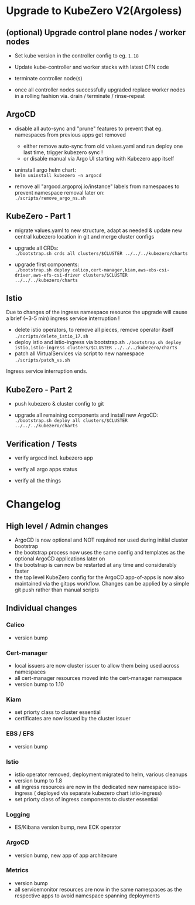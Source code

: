 # Upgrade to KubeZero V2(Argoless)

## (optional) Upgrade control plane nodes / worker nodes
- Set kube version in the controller config to eg. `1.18`  
- Update kube-controller and worker stacks with latest CFN code

- terminate controller node(s)
- once all controller nodes successfully upgraded replace worker nodes in a rolling fashion via. drain / terminate / rinse-repeat

## ArgoCD
- disable all auto-sync and "prune" features to prevent that eg. namespaces from previous apps get removed
  - either remove auto-sync from old values.yaml and run deploy one last time, trigger kubezero sync !
  - or disable manual via Argo UI starting with Kubezero app itself

- uninstall argo helm chart:  
`helm uninstall kubezero -n argocd`

- remove all "argocd.argoproj.io/instance" labels from namespaces to prevent namespace removal later on:  
  `./scripts/remove_argo_ns.sh`

## KubeZero - Part 1
- migrate values.yaml to new structure, adapt as needed
  & update new central kubezero location in git and merge cluster configs

- upgrade all CRDs:  
  `./bootstrap.sh crds all clusters/$CLUSTER ../../../kubezero/charts`

- upgrade first components:  
  `./bootstrap.sh deploy calico,cert-manager,kiam,aws-ebs-csi-driver,aws-efs-csi-driver clusters/$CLUSTER ../../../kubezero/charts`

## Istio
Due to changes of the ingress namespace resource the upgrade will cause a brief (~3-5 min) ingress service interruption !  

  - delete istio operators, to remove all pieces, remove operator itself
   `./scripts/delete_istio_17.sh`
  - deploy istio and istio-ingress via bootstrap.sh
  `./bootstrap.sh deploy istio,istio-ingress clusters/$CLUSTER ../../../kubezero/charts`
  - patch all VirtualServices via script to new namespace
  `./scripts/patch_vs.sh`

Ingress service interruption ends.

## KubeZero - Part 2

- push kubezero & cluster config to git

- upgrade all remaining components and install new ArgoCD:  
  `./bootstrap.sh deploy all clusters/$CLUSTER ../../../kubezero/charts`

## Verification / Tests
- verify argocd incl. kubezero app
- verify all argo apps status

- verify all the things



# Changelog

## High level / Admin changes
- ArgoCD is now optional and NOT required nor used during initial cluster bootstrap
- the bootstrap process now uses the same config and templates as the optional ArgoCD applications later on
- the bootstrap is can now be restarted at any time and considerably faster
- the top level KubeZero config for the ArgoCD app-of-apps is now also maintained via the gitops workflow. Changes can be applied by a simple git push rather than manual scripts

## Individual changes

### Calico
- version bump

### Cert-manager
- local issuers are now cluster issuer to allow them being used across namespaces
- all cert-manager resources moved into the cert-manager namespace
- version bump to 1.10

### Kiam
- set priorty class to cluster essential
- certificates are now issued by the cluster issuer

### EBS / EFS
- version bump

### Istio
- istio operator removed, deployment migrated to helm, various cleanups
- version bump to 1.8
- all ingress resources are now in the dedicated new namespace istio-ingress ( deployed via separate kubezero chart istio-ingress)
- set priorty class of ingress components to cluster essential

### Logging
- ES/Kibana version bump, new ECK operator

### ArgoCD
- version bump, new app of app architecure

### Metrics
- version bump
- all servicemonitor resources are now in the same namespaces as the respective apps to avoid namespace spanning deployments


